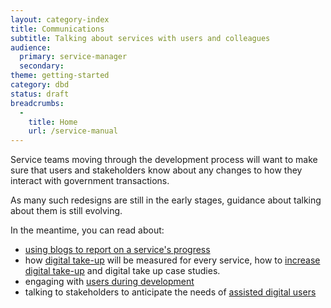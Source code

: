 ```yaml
---
layout: category-index
title: Communications
subtitle: Talking about services with users and colleagues
audience:
  primary: service-manager
  secondary:
theme: getting-started
category: dbd
status: draft
breadcrumbs:
  -
    title: Home
    url: /service-manual
---
```


Service teams moving through the development process will want to make sure that users and stakeholders know about any changes to how they interact with government transactions.

As many such redesigns are still in the early stages, guidance about talking about them is still evolving.

In the meantime, you can read about:

* [using blogs to report on a service's progress](/service-manual/communications/blogs.html)
* how [digital take-up](/service-manual/measurement/digital-takeup.html) will be measured for every service, how to [increase digital take-up](/service-manual/communications/increasing-digital-takeup.html) and digital take up case studies. 
* engaging with [users during development](/service-manual/user-centred-design/user-research)
* talking to stakeholders to anticipate the needs of [assisted digital users](/service-manual/assisted-digital)
